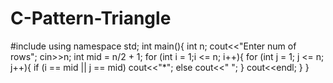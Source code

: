 # C-Pattern-Triangle
#include<iostream>
using namespace std;
int main(){
    int n;
    cout<<"Enter num of rows";
    cin>>n;
    int mid = n/2 + 1;
    for (int i = 1;i <= n; i++){
        for (int j = 1; j <= n; j++){
            if (i == mid || j == mid) cout<<"*";
            else cout<<" ";
        }
        cout<<endl;
    }
}
